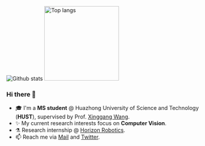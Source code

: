 <img src="https://github-readme-stats.vercel.app/api?username=npurson&show_icons=true" alt="Github stats"/> <img src="https://github-readme-stats.vercel.app/api/top-langs/?username=npurson&layout=compact" alt="Top langs" height="195"/>
<!--  <img src="https://github-readme-stats.vercel.app/api?username=npurson&show_icons=true&hide=issues" alt="Github stats" height="170"/> <img src="https://github-readme-stats.vercel.app/api/top-langs/?username=npurson&layout=compact" alt="Top langs" height="170"/> -->

### Hi there 👋

- 🎓 I'm a **MS student** @ Huazhong University of Science and Technology (**HUST**), supervised by Prof. [Xinggang Wang](https://xwcv.github.io/).
- ✨ My current research interests focus on **Computer Vision**.
- ⚗️ Research internship @ [Horizon Robotics](https://github.com/HorizonRobotics).
- 📫 Reach me via [Mail](natterpurson@qq.com) and [Twitter](https://twitter.com/npurson_).

<!--
**npurson/npurson** is a ✨ _special_ ✨ repository because its `README.md` (this file) appears on your GitHub profile.

Here are some ideas to get you started:

- 🔭 I’m currently working on ...
- 🌱 I’m currently learning ...
- 👯 I’m looking to collaborate on ...
- 🤔 I’m looking for help with ...
- 💬 Ask me about ...
- 📫 How to reach me: ...
- 😄 Pronouns: ...
- ⚡ Fun fact: ...
-->
